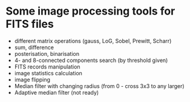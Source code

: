 Some image processing tools for FITS files
==========================================

- different matrix operations (gauss, LoG, Sobel, Prewitt, Scharr)
- sum, difference
- posterisation, binarisation
- 4- and 8-connected components search (by threshold given)
- FITS records manipulation
- image statistics calculation
- image flipping
- Median filter with changing radius (from 0 - cross 3x3 to any larger)
- Adaptive median filter (not ready)

